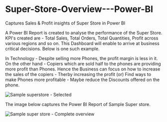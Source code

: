 # Super-Store-Overview---Power-BI
Captures Sales &amp; Profit insights of Super Store in Power BI

A Power BI Report is created to analyse the performance of the Super Store. KPI's created are - Total Sales, Total Orders, Total Quantities,
Profit across various regions and so on. This Dashboard will enable to arrive at business critical decisions. Below is one such example.

In Technology - Despite selling more Phones, the profit margin is less in it. On the other hand - Copiers which are sold half to the phones are providing more profit than Phones. Hence the Business can focus on how to increase the sales of the copiers - Therby increasing the profit (or) Find ways to make Phones more profitable - Maybe reduce the Discounts offered on the phone.

![Sample superstore - Selected](https://user-images.githubusercontent.com/105625298/177041640-4d15251b-d776-4827-b0dd-e73807494d73.png)





The image below captures the Power BI Report of Sample Super store.

![Sample super store - Complete overview](https://user-images.githubusercontent.com/105625298/177041707-752300a5-f71a-4b38-bfea-c2150e48a12b.png)



